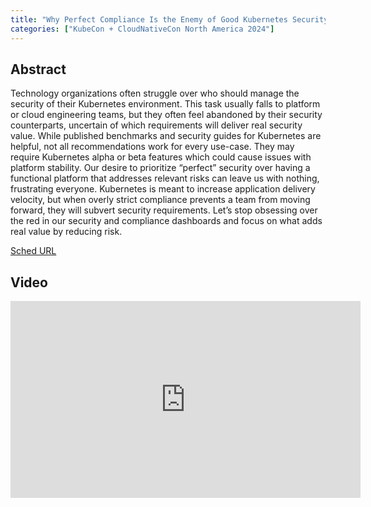 ```yaml
---
title: "Why Perfect Compliance Is the Enemy of Good Kubernetes Security - Michele Chubirka, Google"
categories: ["KubeCon + CloudNativeCon North America 2024"]
---
```


## Abstract

Technology organizations often struggle over who should manage the security of their Kubernetes environment. This task usually falls to platform or cloud engineering teams, but they often feel abandoned by their security counterparts, uncertain of which requirements will deliver real security value. While published benchmarks and security guides for Kubernetes are helpful, not all recommendations work for every use-case. They may require Kubernetes alpha or beta features which could cause issues with platform stability. Our desire to prioritize “perfect” security over having a functional platform that addresses relevant risks can leave us with nothing, frustrating everyone. Kubernetes is meant to increase application delivery velocity, but when overly strict compliance prevents a team from moving forward, they will subvert security requirements. Let’s stop obsessing over the red in our security and compliance dashboards and focus on what adds real value by reducing risk.

[Sched URL](https://kccncna2024.sched.com/event/bf9702ce9f24237011af7c8504622e55)

## Video

<iframe width='560' height='315' src='https://www.youtube.com/embed/TMZA4y9hslU' frameborder='0' allow='accelerometer; autoplay; encrypted-media; gyroscope; picture-in-picture' allowfullscreen></iframe>
